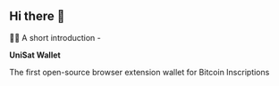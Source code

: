 ## Hi there 👋

🙋‍♀️ A short introduction - 

**UniSat Wallet**

The first open-source browser extension wallet for Bitcoin Inscriptions

